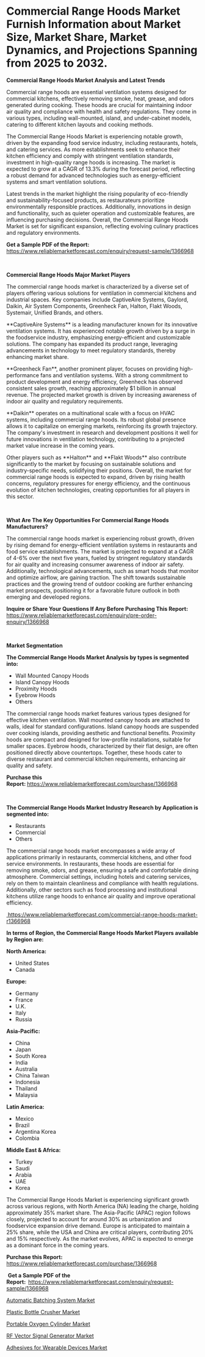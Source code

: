 <p><h1>Commercial Range Hoods Market Furnish Information about Market Size, Market Share, Market Dynamics, and Projections Spanning from 2025 to 2032.</h1></p><p><strong>Commercial Range Hoods Market Analysis and Latest Trends</strong></p>
<p><p>Commercial range hoods are essential ventilation systems designed for commercial kitchens, effectively removing smoke, heat, grease, and odors generated during cooking. These hoods are crucial for maintaining indoor air quality and compliance with health and safety regulations. They come in various types, including wall-mounted, island, and under-cabinet models, catering to different kitchen layouts and cooking methods.</p><p>The Commercial Range Hoods Market is experiencing notable growth, driven by the expanding food service industry, including restaurants, hotels, and catering services. As more establishments seek to enhance their kitchen efficiency and comply with stringent ventilation standards, investment in high-quality range hoods is increasing. The market is expected to grow at a CAGR of 13.3% during the forecast period, reflecting a robust demand for advanced technologies such as energy-efficient systems and smart ventilation solutions.</p><p>Latest trends in the market highlight the rising popularity of eco-friendly and sustainability-focused products, as restaurateurs prioritize environmentally responsible practices. Additionally, innovations in design and functionality, such as quieter operation and customizable features, are influencing purchasing decisions. Overall, the Commercial Range Hoods Market is set for significant expansion, reflecting evolving culinary practices and regulatory environments.</p></p>
<p><strong>Get a Sample PDF of the Report:&nbsp;</strong> <a href="https://www.reliablemarketforecast.com/enquiry/request-sample/1366968?utm_campaign=2886&utm_medium=2&utm_source=Github&utm_content=ia&utm_term=22032025&utm_id=commercial-range-hoods">https://www.reliablemarketforecast.com/enquiry/request-sample/1366968</a></p>
<p>&nbsp;</p>
<p><strong>Commercial Range Hoods Major Market Players</strong></p>
<p><p>The commercial range hoods market is characterized by a diverse set of players offering various solutions for ventilation in commercial kitchens and industrial spaces. Key companies include CaptiveAire Systems, Gaylord, Daikin, Air System Components, Greenheck Fan, Halton, Flakt Woods, Systemair, Unified Brands, and others.</p><p>**CaptiveAire Systems** is a leading manufacturer known for its innovative ventilation systems. It has experienced notable growth driven by a surge in the foodservice industry, emphasizing energy-efficient and customizable solutions. The company has expanded its product range, leveraging advancements in technology to meet regulatory standards, thereby enhancing market share.</p><p>**Greenheck Fan**, another prominent player, focuses on providing high-performance fans and ventilation systems. With a strong commitment to product development and energy efficiency, Greenheck has observed consistent sales growth, reaching approximately $1 billion in annual revenue. The projected market growth is driven by increasing awareness of indoor air quality and regulatory requirements.</p><p>**Daikin** operates on a multinational scale with a focus on HVAC systems, including commercial range hoods. Its robust global presence allows it to capitalize on emerging markets, reinforcing its growth trajectory. The company's investment in research and development positions it well for future innovations in ventilation technology, contributing to a projected market value increase in the coming years.</p><p>Other players such as **Halton** and **Flakt Woods** also contribute significantly to the market by focusing on sustainable solutions and industry-specific needs, solidifying their positions. Overall, the market for commercial range hoods is expected to expand, driven by rising health concerns, regulatory pressures for energy efficiency, and the continuous evolution of kitchen technologies, creating opportunities for all players in this sector.</p></p>
<p>&nbsp;</p>
<p><strong>What Are The Key Opportunities For Commercial Range Hoods Manufacturers?</strong></p>
<p><p>The commercial range hoods market is experiencing robust growth, driven by rising demand for energy-efficient ventilation systems in restaurants and food service establishments. The market is projected to expand at a CAGR of 4-6% over the next five years, fueled by stringent regulatory standards for air quality and increasing consumer awareness of indoor air safety. Additionally, technological advancements, such as smart hoods that monitor and optimize airflow, are gaining traction. The shift towards sustainable practices and the growing trend of outdoor cooking are further enhancing market prospects, positioning it for a favorable future outlook in both emerging and developed regions.</p></p>
<p><strong>Inquire or Share Your Questions If Any Before Purchasing This Report:</strong> <a href="https://www.reliablemarketforecast.com/enquiry/pre-order-enquiry/1366968?utm_campaign=2886&utm_medium=2&utm_source=Github&utm_content=ia&utm_term=22032025&utm_id=commercial-range-hoods">https://www.reliablemarketforecast.com/enquiry/pre-order-enquiry/1366968</a></p>
<p>&nbsp;</p>
<p><strong>Market Segmentation</strong></p>
<p><strong>The Commercial Range Hoods Market Analysis by types is segmented into:</strong></p>
<p><ul><li>Wall Mounted Canopy Hoods</li><li>Island Canopy Hoods</li><li>Proximity Hoods</li><li>Eyebrow Hoods</li><li>Others</li></ul></p>
<p><p>The commercial range hoods market features various types designed for effective kitchen ventilation. Wall mounted canopy hoods are attached to walls, ideal for standard configurations. Island canopy hoods are suspended over cooking islands, providing aesthetic and functional benefits. Proximity hoods are compact and designed for low-profile installations, suitable for smaller spaces. Eyebrow hoods, characterized by their flat design, are often positioned directly above countertops. Together, these hoods cater to diverse restaurant and commercial kitchen requirements, enhancing air quality and safety.</p></p>
<p><strong>Purchase this Report:&nbsp;</strong><a href="https://www.reliablemarketforecast.com/purchase/1366968?utm_campaign=2886&utm_medium=2&utm_source=Github&utm_content=ia&utm_term=22032025&utm_id=commercial-range-hoods">https://www.reliablemarketforecast.com/purchase/1366968</a></p>
<p>&nbsp;</p>
<p><strong>The Commercial Range Hoods Market Industry Research by Application is segmented into:</strong></p>
<p><ul><li>Restaurants</li><li>Commercial</li><li>Others</li></ul></p>
<p><p>The commercial range hoods market encompasses a wide array of applications primarily in restaurants, commercial kitchens, and other food service environments. In restaurants, these hoods are essential for removing smoke, odors, and grease, ensuring a safe and comfortable dining atmosphere. Commercial settings, including hotels and catering services, rely on them to maintain cleanliness and compliance with health regulations. Additionally, other sectors such as food processing and institutional kitchens utilize range hoods to enhance air quality and improve operational efficiency.</p></p>
<p><a href="https://www.reliablemarketforecast.com/commercial-range-hoods-market-r1366968?utm_campaign=2886&utm_medium=2&utm_source=Github&utm_content=ia&utm_term=22032025&utm_id=commercial-range-hoods">&nbsp;https://www.reliablemarketforecast.com/commercial-range-hoods-market-r1366968</a></p>
<p><strong>In terms of Region, the Commercial Range Hoods Market Players available by Region are:</strong></p>
<p>
    <p> <strong> North America: </strong>
        <ul>
            <li>United States</li>
            <li>Canada</li>
        </ul>
        </p> 
    <p> <strong> Europe: </strong>
        <ul>
            <li>Germany</li>
            <li>France</li>
            <li>U.K.</li>
            <li>Italy</li>
            <li>Russia</li>
        </ul>
        </p> 
    <p> <strong> Asia-Pacific: </strong>
        <ul>
            <li>China</li>
            <li>Japan</li>
            <li>South Korea</li>
            <li>India</li>
            <li>Australia</li>
            <li>China Taiwan</li>
            <li>Indonesia</li>
            <li>Thailand</li>
            <li>Malaysia</li>
        </ul>
        </p> 
    <p> <strong> Latin America: </strong>
        <ul>
            <li>Mexico</li>
            <li>Brazil</li>
            <li>Argentina Korea</li>
            <li>Colombia</li>
        </ul>
        </p> 
    <p> <strong> Middle East & Africa: </strong>
        <ul>
            <li>Turkey</li>
            <li>Saudi</li>
            <li>Arabia</li>
            <li>UAE</li>
            <li>Korea</li>
        </ul>
    </p>
    </p>
<p><p>The Commercial Range Hoods Market is experiencing significant growth across various regions, with North America (NA) leading the charge, holding approximately 35% market share. The Asia-Pacific (APAC) region follows closely, projected to account for around 30% as urbanization and foodservice expansion drive demand. Europe is anticipated to maintain a 25% share, while the USA and China are critical players, contributing 20% and 15% respectively. As the market evolves, APAC is expected to emerge as a dominant force in the coming years.</p></p>
<p><strong>Purchase this Report: </strong><a href="https://www.reliablemarketforecast.com/purchase/1366968?utm_campaign=2886&utm_medium=2&utm_source=Github&utm_content=ia&utm_term=22032025&utm_id=commercial-range-hoods">https://www.reliablemarketforecast.com/purchase/1366968</a></p>
<p>&nbsp;<strong>Get a Sample PDF of the Report:&nbsp;&nbsp;</strong><a href="https://www.reliablemarketforecast.com/enquiry/request-sample/1366968?utm_campaign=2886&utm_medium=2&utm_source=Github&utm_content=ia&utm_term=22032025&utm_id=commercial-range-hoods">https://www.reliablemarketforecast.com/enquiry/request-sample/1366968</a></p>
<p><strong></strong></p>
<p><p><a href="https://www.linkedin.com/pulse/detailed-automatic-batching-system-market-analysis-expected-2j1wf?utm_campaign=2886&utm_medium=2&utm_source=Github&utm_content=ia&utm_term=22032025&utm_id=commercial-range-hoods">Automatic Batching System Market</a></p><p><a href="https://www.linkedin.com/pulse/plastic-bottle-crusher-market-size-average-cagr-146-sfbte?utm_campaign=2886&utm_medium=2&utm_source=Github&utm_content=ia&utm_term=22032025&utm_id=commercial-range-hoods">Plastic Bottle Crusher Market</a></p><p><a href="https://www.linkedin.com/pulse/comprehensive-overview-portable-oxygen-cylinder-market-size-krdge?utm_campaign=2886&utm_medium=2&utm_source=Github&utm_content=ia&utm_term=22032025&utm_id=commercial-range-hoods">Portable Oxygen Cylinder Market</a></p><p><a href="https://www.linkedin.com/pulse/comprehensive-rf-vector-signal-generator-market-outlook-size-dz1ff?utm_campaign=2886&utm_medium=2&utm_source=Github&utm_content=ia&utm_term=22032025&utm_id=commercial-range-hoods">RF Vector Signal Generator Market</a></p><p><a href="https://github.com/aidelndasse/Market-Research-Report-List-1/blob/main/adhesives-for-wearable-devices-market.md?utm_campaign=2886&utm_medium=2&utm_source=Github&utm_content=ia&utm_term=22032025&utm_id=commercial-range-hoods">Adhesives for Wearable Devices Market</a></p></p>
